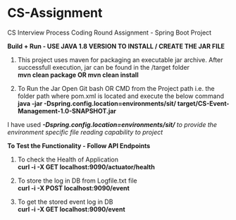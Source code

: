 # CS-Assignment
CS Interview Process Coding Round Assignment - Spring Boot Project

<B>Build + Run - USE JAVA 1.8 VERSION TO INSTALL / CREATE THE JAR FILE</B>

1. This project uses maven for packaging an executable jar archive. After successfull execution, jar can be found in the /target folder <br />
<B>mvn clean package OR mvn clean install</B>

2. To Run the Jar Open Git bash OR CMD from the Project path i.e. the folder path where pom.xml is located and execute the below command <br />
<B>java -jar -Dspring.config.location=environments/sit/ target/CS-Event-Management-1.0-SNAPSHOT.jar</B>

  I have used <b><i>-Dspring.config.location=environments/sit/</b> to provide the environment specific file reading capability to project</i>

<B>To Test the Functionality - Follow API Endpoints</B> <br />

1. To check the Health of Application<br />
<B>curl -i -X GET localhost:9090/actuator/health</B>

1. To store the log in DB from Logfile.txt file <br />
<B>curl -i -X POST localhost:9090/event</B>


2. To get the stored event log in DB <br />
<B>curl -i -X GET localhost:9090/event</B>
